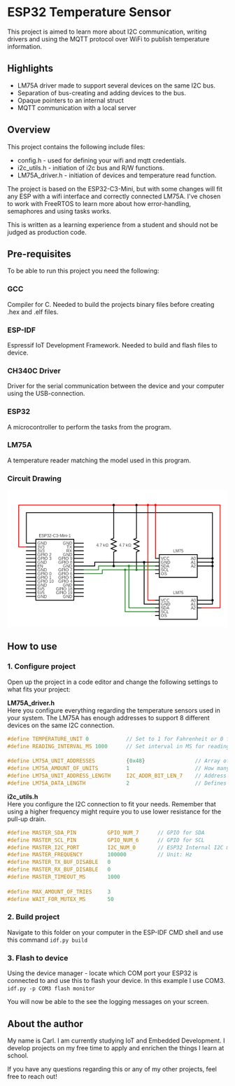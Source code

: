# ESP32 Temperature Sensor
This project is aimed to learn more about I2C communication, writing drivers and using the MQTT protocol over WiFi to publish temperature information.

## Highlights
* LM75A driver made to support several devices on the same I2C bus.
* Separation of bus-creating and adding devices to the bus.
* Opaque pointers to an internal struct
* MQTT communication with a local server

## Overview
This project contains the following include files:
* config.h - used for defining your wifi and mqtt credentials.
* i2c_utils.h - initiation of i2c bus and R/W functions.
* LM75A_driver.h - initiation of devices and temperature read function.

The project is based on the ESP32-C3-Mini, but with some changes will fit any ESP with a wifi interface and correctly connected LM75A. I've chosen to work with FreeRTOS to learn more about how error-handling, semaphores and using tasks works.

This is written as a learning experience from a student and should not be judged as production code.

## Pre-requisites
To be able to run this project you need the following:

### GCC
Compiler for C. Needed to build the projects binary files before creating .hex and .elf files.

### ESP-IDF
Espressif IoT Development Framework. Needed to build and flash files to device.

### CH340C Driver
Driver for the serial communication between the device and your computer using the USB-connection.

### ESP32
A microcontroller to perform the tasks from the program.

### LM75A
A temperature reader matching the model used in this program.

### Circuit Drawing
![Picture of the circuit for building the system](readme_resources/circuit.png)

## How to use

### 1. Configure project
Open up the project in a code editor and change the following settings to what fits your project:

**LM75A_driver.h**  
Here you configure everything regarding the temperature sensors used in your system. The LM75A has enough addresses to support 8 different devices on the same I2C connection.
```c
#define TEMPERATURE_UNIT 0            // Set to 1 for Fahrenheit or 0 for Celsius
#define READING_INTERVAL_MS 1000      // Set interval in MS for reading temperature 

#define LM75A_UNIT_ADDRESSES          {0x48}                // Array of addresses used on the I2C bus. Add your addresses here
#define LM75A_AMOUNT_OF_UNITS         1                     // How many units are connected to the I2C bus
#define LM75A_UNIT_ADDRESS_LENGTH     I2C_ADDR_BIT_LEN_7    // Address length - Either I2C_ADDR_BIT_LEN_7 or I2C_ADDR_BIT_LEN_10
#define LM75A_DATA_LENGTH             2                     // Defines the number of integers needed for the buffer when communicating
```
  
**i2c_utils.h**  
Here you configure the I2C connection to fit your needs. Remember that using a higher frequency might require you to use lower resistance for the pull-up drain.
```c
#define MASTER_SDA_PIN          GPIO_NUM_7      // GPIO for SDA
#define MASTER_SCL_PIN          GPIO_NUM_6      // GPIO for SCL
#define MASTER_I2C_PORT         I2C_NUM_0       // ESP32 Internal I2C module
#define MASTER_FREQUENCY        100000          // Unit: Hz
#define MASTER_TX_BUF_DISABLE   0
#define MASTER_RX_BUF_DISABLE   0
#define MASTER_TIMEOUT_MS       1000

#define MAX_AMOUNT_OF_TRIES     3
#define WAIT_FOR_MUTEX_MS       50
```

### 2. Build project
Navigate to this folder on your computer in the ESP-IDF CMD shell and use this command `idf.py build`

### 3. Flash to device
Using the device manager - locate which COM port your ESP32 is connected to and use this to flash your device. In this example I use COM3. `idf.py -p COM3 flash monitor`

You will now be able to the see the logging messages on your screen.

## About the author
My name is Carl. I am currently studying IoT and Embedded Development. I develop projects on my free time to apply and enrichen the things I learn at school.

If you have any questions regarding this or any of my other projects, feel free to reach out!